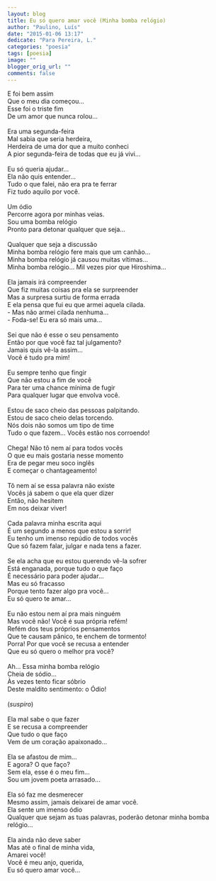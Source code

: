 ```yaml
---
layout: blog
title: Eu só quero amar você (Minha bomba relógio)
author: "Paulino, Luís"
date: "2015-01-06 13:17"
dedicate: "Para Pereira, L."
categories: "poesia"
tags: [poesia]
image: ""
blogger_orig_url: ""
comments: false
---
```


E foi bem assim\
Que o meu dia começou...\
Esse foi o triste fim\
De um amor que nunca rolou...\
\
Era uma segunda-feira\
Mal sabia que seria herdeira,\
Herdeira de uma dor que a muito conheci\
A pior segunda-feira de todas que eu já vivi...\
\
Eu só queria ajudar...\
Ela não quis entender...\
Tudo o que falei, não era pra te ferrar\
Fiz tudo aquilo por você.\
\
Um ódio\
Percorre agora por minhas veias.\
Sou uma bomba relógio\
Pronto para detonar qualquer que seja...\
\
Qualquer que seja a discussão\
Minha bomba relógio fere mais que um canhão...\
Minha bomba relógio já causou muitas vítimas...\
Minha bomba relógio... Mil vezes pior que Hiroshima...\
\
Ela jamais irá compreender\
Que fiz muitas coisas pra ela se surpreender\
Mas a surpresa surtiu de forma errada\
E ela pensa que fui eu que armei aquela cilada.\
\- Mas não armei cilada nenhuma...\
\- Foda-se! Eu era só mais uma...\
\
Sei que não é esse o seu pensamento\
Então por que você faz tal julgamento?\
Jamais quis vê-la assim...\
Você é tudo pra mim!\
\
Eu sempre tenho que fingir\
Que não estou a fim de você\
Para ter uma chance mínima de fugir\
Para qualquer lugar que envolva você.\
\
Estou de saco cheio das pessoas palpitando.\
Estou de saco cheio delas torcendo.\
Nós dois não somos um tipo de time\
Tudo o que fazem... Vocês estão nos corroendo!\
\
Chega! Não tô nem aí para todos vocês\
O que eu mais gostaria nesse momento\
Era de pegar meu soco inglês\
E começar o chantageamento!\
\
Tô nem aí se essa palavra não existe\
Vocês já sabem o que ela quer dizer\
Então, não hesitem\
Em nos deixar viver!\
\
Cada palavra minha escrita aqui\
É um segundo a menos que estou a sorrir!\
Eu tenho um imenso repúdio de todos vocês\
Que só fazem falar, julgar e nada tens a fazer.\
\
Se ela acha que eu estou querendo vê-la sofrer\
Está enganada, porque tudo o que faço\
É necessário para poder ajudar...\
Mas eu só fracasso\
Porque tento fazer algo pra você...\
Eu só quero te amar...\
\
Eu não estou nem aí pra mais ninguém\
Mas você não! Você é sua própria refém!\
Refém dos teus próprios pensamentos\
Que te causam pânico, te enchem de tormento!\
Porra! Por que você se recusa a entender\
Que eu só quero o melhor pra você?\
\
Ah... Essa minha bomba relógio\
Cheia de sódio...\
Às vezes tento ficar sóbrio\
Deste maldito sentimento: o Ódio!\
\
(_suspiro_)\
\
Ela mal sabe o que fazer\
E se recusa a compreender\
Que tudo o que faço\
Vem de um coração apaixonado...\
\
Ela se afastou de mim...\
E agora? O que faço?\
Sem ela, esse é o meu fim...\
Sou um jovem poeta arrasado...\
\
Ela só faz me desmerecer\
Mesmo assim, jamais deixarei de amar você.\
Ela sente um imenso ódio\
Qualquer que sejam as tuas palavras, poderão detonar minha bomba relógio...\
\
Ela ainda não deve saber\
Mas até o final de minha vida,\
Amarei você!\
Você é meu anjo, querida,\
Eu só quero amar você...

